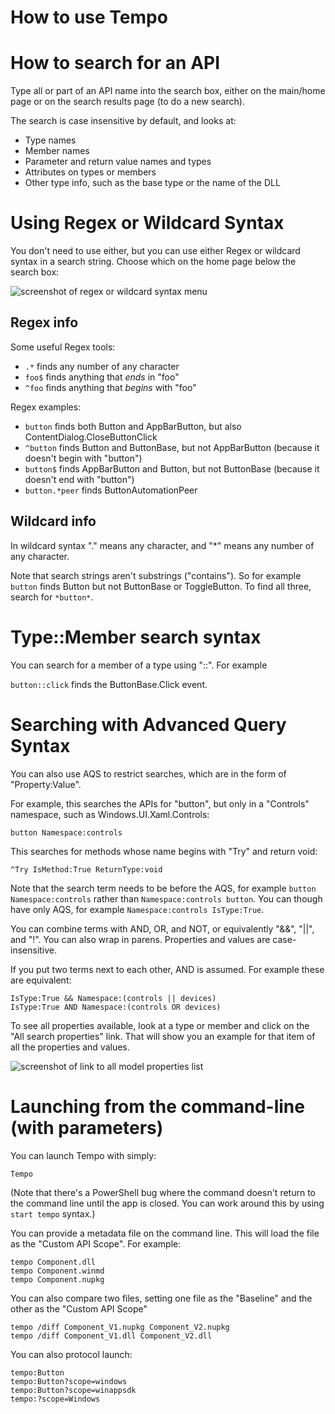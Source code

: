 

How to use Tempo
===


# How to search for an API

Type all or part of an API name into the search box,
either on the main/home page or on the search results page (to do a new search).

The search is case insensitive by default, and looks at:

* Type names
* Member names
* Parameter and return value names and types
* Attributes on types or members
* Other type info, such as the base type or the name of the DLL

# Using Regex or Wildcard Syntax

You don't need to use either, but you can use either Regex or wildcard syntax in a search string.
Choose which on the home page below the search box:

![screenshot of regex or wildcard syntax menu](Assets/help-syntax.jpg)

## Regex info

Some useful Regex tools:

* `.*` finds any number of any character
* `foo$` finds anything that _ends_ in "foo"
* `^foo` finds anything that _begins_ with "foo"

Regex examples:

* `button` finds both Button and AppBarButton, but also ContentDialog.CloseButtonClick
* `^button` finds Button and ButtonBase, but not AppBarButton (because it doesn't begin with "button")
* `button$` finds AppBarButton and Button, but not ButtonBase (because it doesn't end with "button")
* `button.*peer` finds ButtonAutomationPeer 

## Wildcard info

In wildcard syntax "." means any character, and "*" means any number of any character.

Note that search strings aren't substrings ("contains").
So for example `button` finds Button but not ButtonBase or ToggleButton.
To find all three, search for `*button*`.


# Type::Member search syntax

You can search for a member of a type using "::".
For example

`button::click` finds the ButtonBase.Click event.

# Searching with Advanced Query Syntax

You can also use AQS to restrict searches, which are in the form of "Property:Value".

For example, this searches the APIs for "button", but only in a "Controls" namespace,
such as Windows.UI.Xaml.Controls:

```
button Namespace:controls
```

This searches for methods whose name begins with "Try" and return void:

```
^Try IsMethod:True ReturnType:void
```

Note that the search term needs to be before the AQS,
for example `button Namespace:controls` rather than `Namespace:controls button`.
You can though have only AQS, for example `Namespace:controls IsType:True`.

You can combine terms with AND, OR, and NOT, or equivalently "&&", "||", and "!".
You can also wrap in parens.
Properties and values are case-insensitive.

If you put two terms next to each other, AND is assumed.
For example these are equivalent:

```
IsType:True && Namespace:(controls || devices)
IsType:True AND Namespace:(controls OR devices)
```

To see all properties available, look at a type or member and click on
the "All search properties" link.
That will show you an example for that item of all the properties and values.

![screenshot of link to all model properties list](Assets/all-model-properties-link.jpg)

# Launching from the command-line (with parameters)

You can launch Tempo with simply:

```
Tempo
```

(Note that there's a PowerShell bug where the command doesn't return to
the command line until the app is closed.
You can work around this by using `start tempo` syntax.)

You can provide a metadata file on the command line.
This will load the file as the "Custom API Scope".
For example:

```
tempo Component.dll
tempo Component.winmd
tempo Component.nupkg
```

You can also compare two files,
setting one file as the "Baseline" and
the other as the "Custom API Scope"

```
tempo /diff Component_V1.nupkg Component_V2.nupkg
tempo /diff Component_V1.dll Component_V2.dll
```

You can also protocol launch:

```
tempo:Button
tempo:Button?scope=windows
tempo:Button?scope=winappsdk
tempo:?scope=Windows
```

